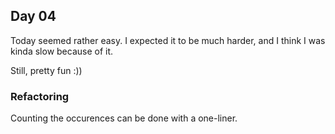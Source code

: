 ## Day 04

Today seemed rather easy. I expected it to be much harder, and I think I was
kinda slow because of it.

Still, pretty fun :))

### Refactoring

Counting the occurences can be done with a one-liner.
